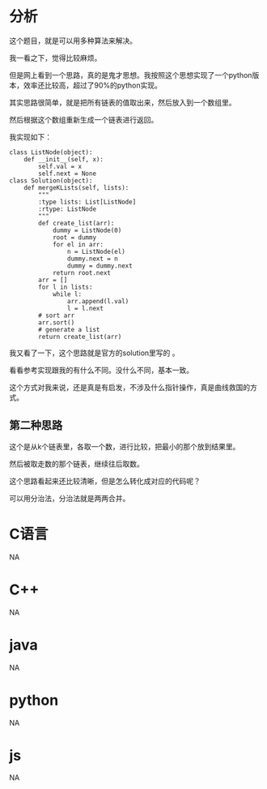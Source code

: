 # 分析

这个题目，就是可以用多种算法来解决。



我一看之下，觉得比较麻烦。

但是网上看到一个思路，真的是鬼才思想。我按照这个思想实现了一个python版本，效率还比较高，超过了90%的python实现。

其实思路很简单，就是把所有链表的值取出来，然后放入到一个数组里。

然后根据这个数组重新生成一个链表进行返回。

我实现如下：

```
class ListNode(object):
    def __init__(self, x):
        self.val = x
        self.next = None
class Solution(object):
    def mergeKLists(self, lists):
        """
        :type lists: List[ListNode]
        :rtype: ListNode
        """
        def create_list(arr):
            dummy = ListNode(0)
            root = dummy
            for el in arr:
                n = ListNode(el)
                dummy.next = n
                dummy = dummy.next
            return root.next
        arr = []
        for l in lists:
            while l:
                arr.append(l.val)
                l = l.next
        # sort arr
        arr.sort()
        # generate a list
        return create_list(arr)
```

我又看了一下，这个思路就是官方的solution里写的 。

看看参考实现跟我的有什么不同。没什么不同，基本一致。

这个方式对我来说，还是真是有启发，不涉及什么指针操作，真是曲线救国的方式。



## 第二种思路

这个是从k个链表里，各取一个数，进行比较，把最小的那个放到结果里。

然后被取走数的那个链表，继续往后取数。

这个思路看起来还比较清晰，但是怎么转化成对应的代码呢？





可以用分治法，分治法就是两两合并。



# C语言

NA



# C++

NA



# java

NA



# python

NA

# js

NA

